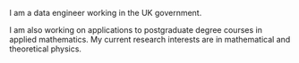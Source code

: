 I am a data engineer working in the UK government.

I am also working on applications to postgraduate degree courses in applied mathematics. My current research interests are in mathematical and theoretical physics.
